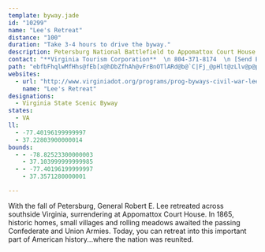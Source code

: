 ```yaml
---
template: byway.jade
id: "10299"
name: "Lee's Retreat"
distance: "100"
duration: "Take 3-4 hours to drive the byway."
description: Petersburg National Battlefield to Appomattox Court House National Historic Park
contact: "**Virginia Tourism Corporation**  \n 804-371-8174  \n [Send E-mail](mailto:abailey@virginia.org )  \n\n"
path: "ebfbFhqlwMfHhs@fEb[x@hDbZfhAh@vFrBnOTlARd@b@`C|Fj_@pHlt@zLlv@p@pAl@r@tA|@dGlBxd@|PvL`EvCv@b@^rGxBx@f@r@v@nAfCpGjTz@~EVrJd@zHx@zJh@fEvB|L|A~G`DfLbDvIvBbFnDzGvDhGpGrInG`HpEdEhBlE|DhHNrDKx@wG`JgBxCcDxGiDnJcAjDoB|IyAbKy@xJSpDiA~^e@lF}@fFiFpTi@xC]rCSlEBvWLd[NpCrAhPfAvPlBj`@bAbPHlEOpEqEp~@mFxc@[lDChFRpF^lDdMvn@d@dD\\rDDtFS~DkFb`@kAd]U|KhBfk@p@`Kr@`IlAlKx@lFhBbKdBdIvAtFxBlHzB~GjD|IvDrI|DxHzuA`fCbEdIbF`LnGpPzCnJlDrMfBlHhBbJnAjHrB|Nt[fwC|Dd`@`PhwBnAxKpBbMbSd`AxCfMxAfFrChJ|DxKpWno@nCnIdBdInIbg@~@bEjL`b@lAfGd@xDRlE?dFWnFo@rFsG~_@_@fEYrD}C~m@cDz`@sDtYYlEEfCD`IdAhM|@xEfGnVd@lEDnBK~DUxBg@xB_G`OcA|DY|BI~A?rCHlBRfB~@zD|FzMhBxFt@dE\\lC|Cp\\ZtFXnI?pDIrGiCnn@c@tEiEtWo@rEU`CMzGl@|_@DrFc@hK}AhNQpFHbG^pFnEj^l@zITxVEdFRbOD~@~@lFhAdD`BfDdBfCrGhHbK~LhDrF~CfHnAzDxBrJfTffA~@fGd@tH?lFcBnv@_BzzADfF^fFXxBx@dEn@fCjB`Fjs@v_BfGbQbTfq@lDzJlCfFxChEdLpLnCnDrDtGbClGtl@f|BhAfGj@rF\\rHBlDaBdaAi@|PyDnx@g@|FqBrNwBhKyZfpAaE`NuOnf@aErN}FdUkLpe@gRht@{p@|cC{ArEsBnE_C~D}ArBqTfVcHhHiCxBcExBkf@vRsHjDyClBkCtBaGjGqBdCiClEiBnD}a@x~@_B~CoNz[yB|DuKtMcEdGK^sCrDwAlAkJ`LwNfOeOrP}ArB{OrP{DrEaQhR}C~Dc@ReAzAoHrH[d@oAzBcA~ByBxGcDzFaGhO_@f@aC|FsCfG{CbIkDrHa@j@gEfKy@`Cw@`D[lCKbAOnEZpa@bA`aANdIr@hv@c@xb@OrDH~C^nCnA~CpAxBj@jB^~AN|AF|AGlCi@nDy@rB}FrKgHfLmA~BgAtC}@~C{EhSeDnLs@pESfDAtEZdGp@fEjAzEx@xBrClFbHlIlAxENzAD`C}@zTa@jC_AtCmEfGgCdCqNnKmQtLoEvBmE|@gCVqh@xCsF~@yEnB}g@tWsRfKeNxGmDrBce@jUqH~DyBr@mDl@eD`@uIp@iCl@mC|@iFfCuAx@eDfCgElEoBjCoBdD}AzCif@veAyBtGcPti@k@dD}CnT}@tE_AxD}BtG{AlDqCfFiBjCiCzCaFxE{NxK{EbDgDpAuEx@eq@hI{A\\}BfAwBrBu@lAw@hBm@hCc@xEq@bMq@lQp@ll@`Alk@?tBIrBi@xDiCfIaAfDUvA[lCmB~WYlGDfCRvBbE~XRxDE~Ei@nFmEv[w@fDyFvRmBdKi@tEOdCBzDnA|_@?xCo@hJqC~Zk@fKMnJ\\rRNhERpB^nBhA~DzBjEdm@pw@vArBtAfCrB|EtAnF`AnG^xH?lF_IbcD[lG_@`EsAfIo@rCsBtHwCtHmEjIwEnGoj@zn@sAfBmFdJ{I|QmC~EcEhGcFdGsDnDcClBoG~D{yAzr@sEpC}AnA}C|CoCrD_DnFmD`J}e@xeB_A`Fa@jDQrCGtHR~EbAvLjMzxAhAdI|Ilh@fDxS~NpdA`DhSxHzh@r@vFn@|GR~DhAj`@t@hSZlGlBvW\\xG~@ld@T|SIfFYhEcGp_@i@fFIxCBjCRrCVlBfDtMrb@hvAxCnKd@dCf@~Cj@fFbNjbBZzBl@dCz@dCtMpYbRpa@lCbFjUph@nFzMvLbX~a@v|@fHbPhE|ItZnu@hAxClBrGb@xBj@tEXrG@lEMlFc@~Dg@tCgs@neDmAlGsEpY{Qp{@cs@rnDy@dDeArCmAzBwCdEgyCh|DqLhOiKlNyfAhwAcf@j~@eQx[mDpHmYzi@mBxEyA~BiB|BgGpFo@~@sA`DkN`s@o@tBm@pAeQvXmFfFcEnHkF|F"
websites: 
  - url: "http://www.virginiadot.org/programs/prog-byways-civil-war-lee%27sroute.asp"
    name: "Lee's Retreat"
designations: 
  - Virginia State Scenic Byway
states: 
  - VA
ll: 
  - -77.40196199999997
  - 37.22803900000014
bounds: 
  - - -78.82523300000003
    - 37.103999999999985
  - - -77.40196199999997
    - 37.3571280000001

---
```


<p>With the fall of Petersburg, General Robert E. Lee retreated across southside Virginia, surrendering at Appomattox Court House.  In 1865, historic homes, small villages and rolling meadows awaited the passing Confederate and Union Armies.   Today, you can retreat into this important part of American history...where the nation was reunited.</p>
